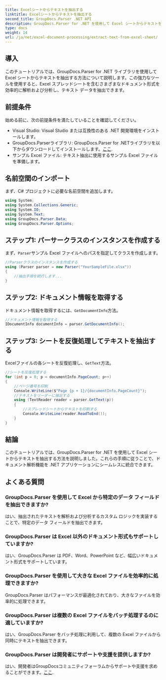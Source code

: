```yaml
---
title: Excelシートからテキストを抽出する
linktitle: Excelシートからテキストを抽出する
second_title: GroupDocs.Parser .NET API
description: GroupDocs.Parser for .NET を使用して Excel シートからテキストを抽出する方法を学びます。効果的なテキスト抽出のための簡単な手順。
type: docs
weight: 14
url: /ja/net/excel-document-processing/extract-text-from-excel-sheet/
---
```

## 導入
このチュートリアルでは、GroupDocs.Parser for .NET ライブラリを使用して Excel シートからテキストを抽出する方法について説明します。この強力なツールを使用すると、Excel スプレッドシートを含むさまざまなドキュメント形式を効率的に解析および分析し、テキスト データを抽出できます。
## 前提条件
始める前に、次の前提条件を満たしていることを確認してください。
- Visual Studio: Visual Studio または互換性のある .NET 開発環境をインストールします。
-  GroupDocs.Parserライブラリ: GroupDocs.Parser for .NETライブラリを以下からダウンロードしてインストールします。[ここ](https://releases.groupdocs.com/parser/net/).
- サンプル Excel ファイル: テキスト抽出に使用するサンプル Excel ファイルを準備します。

## 名前空間のインポート
まず、C# プロジェクトに必要な名前空間を追加します。
```csharp
using System;
using System.Collections.Generic;
using System.IO;
using System.Text;
using GroupDocs.Parser.Data;
using GroupDocs.Parser.Options;
```
## ステップ1: パーサークラスのインスタンスを作成する
まず、`Parser`サンプル Excel ファイルへのパスを指定してクラスを作成します。
```csharp
//Parserクラスのインスタンスを作成する
using (Parser parser = new Parser("YourSampleFile.xlsx"))
{
    //抽出手順を続行します...
}
```
## ステップ2: ドキュメント情報を取得する
ドキュメント情報を取得するには、`GetDocumentInfo`方法。
```csharp
//ドキュメント情報を取得する
IDocumentInfo documentInfo = parser.GetDocumentInfo();
```
## ステップ3: シートを反復処理してテキストを抽出する
Excelファイルの各シートを反復処理し、`GetText`方法。
```csharp
//シートを反復処理する
for (int p = 0; p < documentInfo.PageCount; p++)
{
    //ページ番号を印刷
    Console.WriteLine($"Page {p + 1}/{documentInfo.PageCount}");
    //テキストをリーダーに抽出する
    using (TextReader reader = parser.GetText(p))
    {
        //スプレッドシートからテキストを印刷する
        Console.WriteLine(reader.ReadToEnd());
    }
}
```

## 結論
このチュートリアルでは、GroupDocs.Parser for .NET を使用して Excel シートからテキストを抽出する方法を説明しました。これらの手順に従うことで、ドキュメント解析機能を .NET アプリケーションにシームレスに統合できます。

## よくある質問
### GroupDocs.Parser を使用して Excel から特定のデータ フィールドを抽出できますか?
はい、抽出されたテキストを解析および分析するカスタム ロジックを実装することで、特定のデータ フィールドを抽出できます。
### GroupDocs.Parser は Excel 以外のドキュメント形式もサポートしていますか?
はい、GroupDocs.Parser は PDF、Word、PowerPoint など、幅広いドキュメント形式をサポートしています。
### GroupDocs.Parser を使用して大きな Excel ファイルを効率的に処理できますか?
GroupDocs.Parser はパフォーマンスが最適化されており、大きなファイルを効率的に処理できます。
### GroupDocs.Parser は複数の Excel ファイルをバッチ処理するのに適していますか?
はい、GroupDocs.Parser をバッチ処理に利用して、複数の Excel ファイルから同時にテキストを抽出できます。
### GroupDocs.Parser は開発者にサポートや支援を提供しますか?
はい、開発者はGroupDocsコミュニティフォーラムからサポートや支援を求めることができます。[ここ](https://forum.groupdocs.com/c/parser/17).